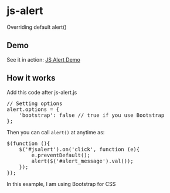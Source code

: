 js-alert
========

Overriding default alert()

Demo
----
See it in action: [JS Alert Demo](http://rawgithub.com/alaabadran/js-alert/master/index.html)

How it works
------------

Add this code after js-alert.js

<pre>
// Setting options
alert.options = {
    'bootstrap': false // true if you use Bootstrap
};
</pre>

Then you can call `alert()` at anytime as:

<pre>
$(function (){
    $('#jsalert').on('click', function (e){
        e.preventDefault();
        alert($('#alert_message').val());
    });
});
</pre>

In this example, I am using Bootstrap for CSS
